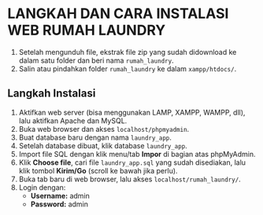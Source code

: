 # LANGKAH DAN CARA INSTALASI WEB RUMAH LAUNDRY

1. Setelah mengunduh file, ekstrak file zip yang sudah didownload ke dalam satu folder dan beri nama `rumah_laundry`.
2. Salin atau pindahkan folder `rumah_laundry` ke dalam `xampp/htdocs/`.

## Langkah Instalasi

1. Aktifkan web server (bisa menggunakan LAMP, XAMPP, WAMPP, dll), lalu aktifkan Apache dan MySQL.
2. Buka web browser dan akses `localhost/phpmyadmin`.
3. Buat database baru dengan nama `laundry_app`.
4. Setelah database dibuat, klik database `laundry_app`.
5. Import file SQL dengan klik menu/tab **Impor** di bagian atas phpMyAdmin.
6. Klik **Choose file**, cari file `laundry_app.sql` yang sudah disediakan, lalu klik tombol **Kirim/Go** (scroll ke bawah jika perlu).
7. Buka tab baru di web browser, lalu akses `localhost/rumah_laundry/`.
8. Login dengan:
   - **Username:** admin
   - **Password:** admin
